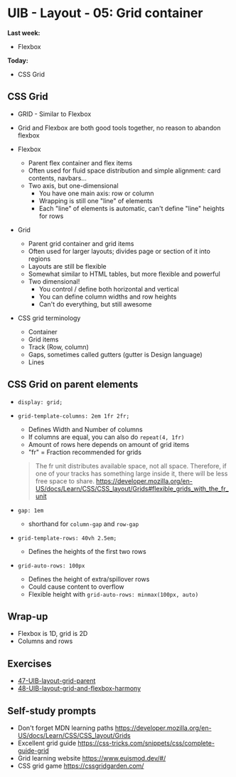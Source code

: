 # UIB - Layout - 05: Grid container

**Last week:**

- Flexbox

**Today:**

- CSS Grid

## CSS Grid

- GRID - Similar to Flexbox
- Grid and Flexbox are both good tools together, no reason to abandon flexbox

- Flexbox
    - Parent flex container and flex items
    - Often used for fluid space distribution and simple alignment: card contents, navbars...
    - Two axis, but one-dimensional
        - You have one main axis: row or column
        - Wrapping is still one "line" of elements
        - Each "line" of elements is automatic, can't define "line" heights for rows

- Grid
    - Parent grid container and grid items
    - Often used for larger layouts; divides page or section of it into regions
    - Layouts are still be flexible
    - Somewhat similar to HTML tables, but more flexible and powerful
    - Two dimensional!
        - You control / define both horizontal and vertical
        - You can define column widths and row heights
        - Can't do everything, but still awesome

- CSS grid terminology
    - Container
    - Grid items
    - Track (Row, column)
    - Gaps, sometimes called gutters (gutter is Design language)
    - Lines

## CSS Grid on parent elements

- `display: grid;`

- `grid-template-columns: 2em 1fr 2fr;`
    - Defines Width and Number of columns
    - If columns are equal, you can also do `repeat(4, 1fr)`
    - Amount of rows here depends on amount of grid items
    - "fr" = Fraction recommended for grids
    > The fr unit distributes available space, not all space. 
    > Therefore, if one of your tracks has something large inside it, 
    > there will be less free space to share.
    > https://developer.mozilla.org/en-US/docs/Learn/CSS/CSS_layout/Grids#flexible_grids_with_the_fr_unit

- `gap: 1em`
    - shorthand for `column-gap` and `row-gap`

- `grid-template-rows: 40vh 2.5em;`
    - Defines the heights of the first two rows

- `grid-auto-rows: 100px`
    - Defines the height of extra/spillover rows
    - Could cause content to overflow
    - Flexible height with `grid-auto-rows: minmax(100px, auto)`

## Wrap-up

- Flexbox is 1D, grid is 2D
- Columns and rows

## Exercises

- [47-UIB-layout-grid-parent](https://classroom.github.com/a/Sazz2rS5)
- [48-UIB-layout-grid-and-flexbox-harmony](https://classroom.github.com/a/LRtg8Y4m)

## Self-study prompts

- Don't forget MDN learning paths https://developer.mozilla.org/en-US/docs/Learn/CSS/CSS_layout/Grids
- Excellent grid guide https://css-tricks.com/snippets/css/complete-guide-grid
- Grid learning website https://www.euismod.dev/#/
- CSS grid game https://cssgridgarden.com/

